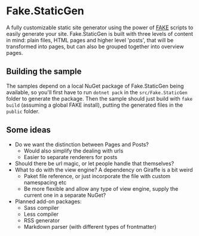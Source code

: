 # Fake.StaticGen

A fully customizable static site generator using the power of [FAKE](https://fake.build) scripts to easily generate your site. Fake.StaticGen is built with three levels of content in mind: plain files, HTML pages and higher level 'posts', that will be transformed into pages, but can also be grouped together into overview pages.

## Building the sample

The samples depend on a local NuGet package of Fake.StaticGen being available, so you'll first have to run `dotnet pack` in the `src/Fake.StaticGen` folder to generate the package. Then the sample should just build with `fake build` (assuming a global FAKE install), putting the generated files in the `public` folder.

## Some ideas
- Do we want the distinction between Pages and Posts?
    - Would also simplify the dealing with urls
    - Easier to separate renderers for posts
- Should there be url magic, or let people handle that themselves?
- What to do with the view engine? A dependency on Giraffe is a bit weird
    - Paket file reference, or just incorporate the file with custom namespacing etc
    - Be more flexible and allow any type of view engine, supply the current one in a separate NuGet?
- Planned add-on packages:
    - Sass compiler
    - Less compiler
    - RSS generator
    - Markdown parser (with different types of frontmatter)
